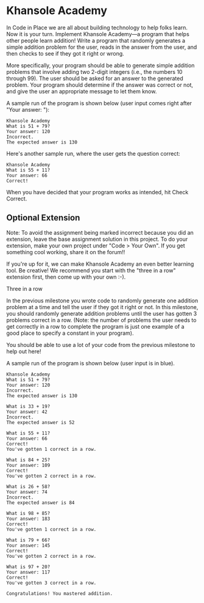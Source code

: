 # Khansole Academy
In Code in Place we are all about building technology to help folks learn. Now it is your turn. Implement Khansole Academy—a program that helps other people learn addition! Write a program that randomly generates a simple addition problem for the user, reads in the answer from the user, and then checks to see if they got it right or wrong.



More specifically, your program should be able to generate simple addition problems that involve adding two 2-digit integers (i.e., the numbers 10 through 99). The user should be asked for an answer to the generated problem. Your program should determine if the answer was correct or not, and give the user an appropriate message to let them know.

A sample run of the program is shown below (user input comes right after "Your answer: "):
```
Khansole Academy
What is 51 + 79?
Your answer: 120
Incorrect.
The expected answer is 130
```

Here's another sample run, where the user gets the question correct:
```
Khansole Academy
What is 55 + 11?
Your answer: 66
Correct!
```

When you have decided that your program works as intended, hit Check Correct.


## Optional Extension

Note: To avoid the assignment being marked incorrect because you did an extension, leave the base assignment solution in this project. To do your extension, make your own project under "Code > Your Own". If you get something cool working, share it on the forum!!

If you're up for it, we can make Khansole Academy an even better learning tool. Be creative! We recommend you start with the "three in a row" extension first, then come up with your own :-).

Three in a row

In the previous milestone you wrote code to randomly generate one addition problem at a time and tell the user if they got it right or not. In this milestone, you should randomly generate addition problems until the user has gotten 3 problems correct in a row. (Note: the number of problems the user needs to get correctly in a row to complete the program is just one example of a good place to specify a constant in your program).

You should be able to use a lot of your code from the previous milestone to help out here!

A sample run of the program is shown below (user input is in blue).

```
Khansole Academy
What is 51 + 79? 
Your answer: 120 
Incorrect. 
The expected answer is 130 

What is 33 + 19? 
Your answer: 42 
Incorrect. 
The expected answer is 52 

What is 55 + 11? 
Your answer: 66 
Correct! 
You've gotten 1 correct in a row. 

What is 84 + 25? 
Your answer: 109 
Correct! 
You've gotten 2 correct in a row. 

What is 26 + 58? 
Your answer: 74 
Incorrect. 
The expected answer is 84 

What is 98 + 85? 
Your answer: 183 
Correct! 
You've gotten 1 correct in a row. 

What is 79 + 66? 
Your answer: 145 
Correct! 
You've gotten 2 correct in a row. 

What is 97 + 20? 
Your answer: 117 
Correct! 
You've gotten 3 correct in a row. 

Congratulations! You mastered addition.
```